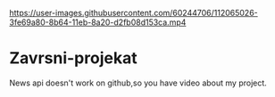 
https://user-images.githubusercontent.com/60244706/112065026-3fe69a80-8b64-11eb-8a20-d2fb08d153ca.mp4

# Zavrsni-projekat
News api doesn't work on github,so you have video about my project.
